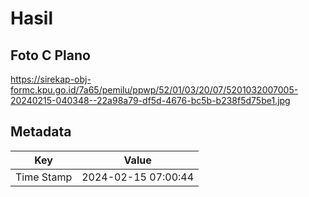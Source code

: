 # Hasil

## Foto C Plano

https://sirekap-obj-formc.kpu.go.id/7a65/pemilu/ppwp/52/01/03/20/07/5201032007005-20240215-040348--22a98a79-df5d-4676-bc5b-b238f5d75be1.jpg


## Metadata

| Key        | Value               |
| ---------- | ------------------- |
| Time Stamp | 2024-02-15 07:00:44 |



